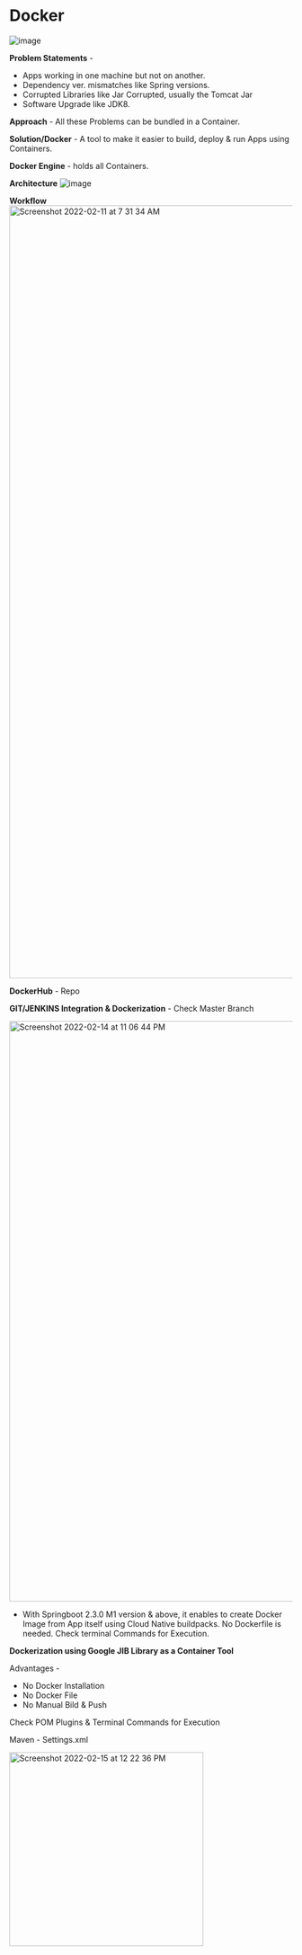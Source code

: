 # Docker

![image](https://user-images.githubusercontent.com/93154062/153587645-4a2280de-e21c-4f41-87b4-91e38529c712.png)

**Problem Statements** -
- Apps working in one machine but not on another.
- Dependency ver. mismatches like Spring versions.
- Corrupted Libraries like Jar Corrupted, usually the Tomcat Jar
- Software Upgrade like JDK8.

**Approach** - All these Problems can be bundled in a Container.

**Solution/Docker** - A tool to make it easier to build, deploy & run Apps using Containers.

**Docker Engine** - holds all Containers.

**Architecture** 
![image](https://user-images.githubusercontent.com/93154062/153527210-7e4ecd56-a619-41c3-8fdc-f4e860c62adb.png)

**Workflow**
<img width="1375" alt="Screenshot 2022-02-11 at 7 31 34 AM" src="https://user-images.githubusercontent.com/93154062/153527312-cdb45582-725a-488e-88e3-dcc52b5c3467.png">

**DockerHub** - Repo

**GIT/JENKINS Integration & Dockerization** - Check Master Branch

<img width="1033" alt="Screenshot 2022-02-14 at 11 06 44 PM" src="https://user-images.githubusercontent.com/93154062/153917046-86e1b8a7-a2ea-44fc-97a5-c680ebb6a891.png">

* With Springboot 2.3.0 M1 version & above, it enables to create Docker Image from App itself using Cloud Native buildpacks. No Dockerfile is needed. Check terminal Commands for Execution.

**Dockerization using Google JIB Library as a Container Tool** 

Advantages -
- No Docker Installation
- No Docker File
- No Manual Bild & Push

Check POM Plugins & Terminal Commands for Execution

Maven - Settings.xml 

<img width="345" alt="Screenshot 2022-02-15 at 12 22 36 PM" src="https://user-images.githubusercontent.com/93154062/154008262-b003b950-e741-4d56-8947-af7d5e01c78a.png">

